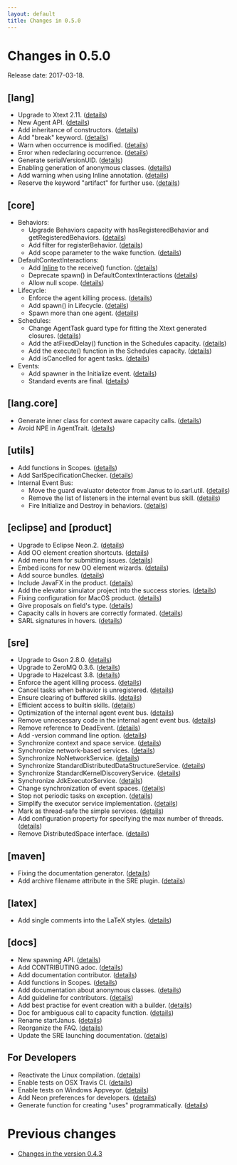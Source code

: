 ```yaml
---
layout: default
title: Changes in 0.5.0
---
```


# Changes in 0.5.0

Release date: 2017-03-18.

## [lang]
* Upgrade to Xtext 2.11. ([details](http://github.com/sarl/sarl/commit/ccb463cbcd6c22de7bd4aea93c4c7d4b0ae2ca97))
* New Agent API. ([details](http://github.com/sarl/sarl/commit/8a2153382583b9dc384b25957274f6839728b217))
* Add inheritance of constructors. ([details](http://github.com/sarl/sarl/commit/bf151c394acc8ea6bde93fac18d6ca24c05da523))
* Add "break" keyword. ([details](http://github.com/sarl/sarl/commit/e44121327d55a749da19e826cdb88b9752c26c71))
* Warn when occurrence is modified. ([details](http://github.com/sarl/sarl/commit/78421386abd0d9246400d8d076b5d2f644edd785))
* Error when redeclaring occurrence. ([details](http://github.com/sarl/sarl/commit/fb6210709a5e0315483d44d28638cdb6ef0182c4))
* Generate serialVersionUID. ([details](http://github.com/sarl/sarl/commit/9800ee73f2ffd6e027a9902028a0da9e536ef87e))
* Enabling generation of anonymous classes. ([details](http://github.com/sarl/sarl/commit/3ad6bedda74a6680085e3ebc12831975cca0ee3f))
* Add warning when using Inline annotation. ([details](http://github.com/sarl/sarl/commit/91781d604a77c53849ccfd592b51282819942fb3))
* Reserve the keyword "artifact" for further use. ([details](http://github.com/sarl/sarl/commit/cc7837045e59b9d41a21fe52c37e35531ae10828))

## [core]
* Behaviors:
  * Upgrade Behaviors capacity with hasRegisteredBehavior and getRegisteredBehaviors. ([details](http://github.com/sarl/sarl/commit/52c0e5a31b3fb780eaca9ef0d70eaf8e1f6e8ac8))
  * Add filter for registerBehavior. ([details](http://github.com/sarl/sarl/commit/9f1fb9110c05e1bb1e6a9eb8b72adb9d2dda1e60))
  * Add scope parameter to the wake function. ([details](http://github.com/sarl/sarl/commit/3e69bfb743ea504d784b3aba549705144a6b0957))
* DefaultContextInteractions:
  * Add [Inline](http://github.com/Inline) to the receive() function. ([details](http://github.com/sarl/sarl/commit/8f649b78c3c79cb65e3c2f9943ef5bc464a09d59))
  * Deprecate spawn() in DefaultContextInteractions ([details](http://github.com/sarl/sarl/commit/51461135b0c1a4758330bbc83ee01c2a69618aa1))
  * Allow null scope. ([details](http://github.com/sarl/sarl/commit/3f65b3283f8ee3508e98d70e9628f84997050da5))
* Lifecycle:
  * Enforce the agent killing process. ([details](http://github.com/sarl/sarl/commit/852d8c6622a84160731fb720c1f52a7966f4927f))
  * Add spawn() in Lifecycle. ([details](http://github.com/sarl/sarl/commit/50d3cf61ed43bb1aac2d191ea96e0fcc4163bba7))
  * Spawn more than one agent. ([details](http://github.com/sarl/sarl/commit/d110883fe11ea9555b6b822fd589ddcd83b50f6c))
* Schedules:
  * Change AgentTask guard type for fitting the Xtext generated closures. ([details](http://github.com/sarl/sarl/commit/447b6856f50e934222939183eb14fb8b0102c73b))
  * Add the atFixedDelay() function in the Schedules capacity. ([details](http://github.com/sarl/sarl/commit/b4cf839483886c1c1177ebe3fa99d0506fd00844))
  * Add the execute() function in the Schedules capacity. ([details](http://github.com/sarl/sarl/commit/1e6cf1ce2dec2e92f92b43aa6be90e4ad425b7b4))
  * Add isCancelled for agent tasks. ([details](http://github.com/sarl/sarl/commit/06471f0c2b3a43bca6323b443d81fde22555941b))
* Events:
  * Add spawner in the Initialize event. ([details](http://github.com/sarl/sarl/commit/79bd93c279fcbe6d5b022a124e62e8a7290887d1))
  * Standard events are final. ([details](http://github.com/sarl/sarl/commit/73ab01c851f5348ddf6d5e7e7296db89544cc46d))

## [lang.core]
* Generate inner class for context aware capacity calls. ([details](http://github.com/sarl/sarl/commit/5113a2d7bb0af450fec13e2faf7be5f78a99cbf4))
* Avoid NPE in AgentTrait. ([details](http://github.com/sarl/sarl/commit/06ec1112d7a73bde8ff764e3e89b76e389f35490))

## [utils]
* Add functions in Scopes. ([details](http://github.com/sarl/sarl/commit/7735eb517dbf753f5f2cdfe164791b7b9a6a7ac6))
* Add SarlSpecificationChecker. ([details](http://github.com/sarl/sarl/commit/c8860d589edec7928fb1dbdc103948599ab1b7ff))
* Internal Event Bus:
  * Move the guard evaluator detector from Janus to io.sarl.util. ([details](http://github.com/sarl/sarl/commit/7ed4b96dd514abca8b96b4db33e1b18b76aa24b4))
  * Remove the list of listeners in the internal event bus skill. ([details](http://github.com/sarl/sarl/commit/ccb5a508ebb9f95c90bd219fab96601c91272ad9))
  * Fire Initialize and Destroy in behaviors. ([details](http://github.com/sarl/sarl/commit/c10be5d84fff204a2686673db2bd9dee8048a510))

## [eclipse] and [product]
* Upgrade to Eclipse Neon.2. ([details](http://github.com/sarl/sarl/commit/8592c51779080d35607078e0451452e60eef4aaa))
* Add OO element creation shortcuts. ([details](http://github.com/sarl/sarl/commit/7cacbc75bea99a1202f7046b3c2900a15fba5f1b))
* Add menu item for submitting issues. ([details](http://github.com/sarl/sarl/commit/013d7ab3ab365c761b74e46e83598d81c5cc6cae))
* Embed icons for new OO element wizards. ([details](http://github.com/sarl/sarl/commit/9e81dae83b1df07d427d4b349b9d291573917d31))
* Add source bundles. ([details](http://github.com/sarl/sarl/commit/b6942a63d35236a7e336ad32229f794af2435bf1))
* Include JavaFX in the product. ([details](http://github.com/sarl/sarl/commit/f359bade1ea525b3d594e4b62c7d53d478436a0e))
* Add the elevator simulator project into the success stories. ([details](http://github.com/sarl/sarl/commit/e8f9b89dd6db6ae7c14c82f5e7952e1a4940c0f3))
* Fixing configuration for MacOS product. ([details](http://github.com/sarl/sarl/commit/844e90454e0125770e20be79055d4977881f8c2c))
* Give proposals on field's type. ([details](http://github.com/sarl/sarl/commit/a2f355ccfb47a57f8287f89ffc819a8d4cce82b8))
* Capacity calls in hovers are correctly formated. ([details](http://github.com/sarl/sarl/commit/dda575c233f5444a72990f89763b8a5362432a68))
* SARL signatures in hovers. ([details](http://github.com/sarl/sarl/commit/0ef28a7f54392532efbe8f8b744af7996a5f5743))

## [sre]
* Upgrade to Gson 2.8.0. ([details](http://github.com/sarl/sarl/commit/f71bbc647f315561a4c65ec5d82624f91ef5342d))
* Upgrade to ZeroMQ 0.3.6. ([details](http://github.com/sarl/sarl/commit/435a0b423019088ae6b3411df8bd19dfed559b06))
* Upgrade to Hazelcast 3.8. ([details](http://github.com/sarl/sarl/commit/041f6b143fa5bd9566f3f44d05accb276ab5d1c9))
* Enforce the agent killing process. ([details](http://github.com/sarl/sarl/commit/852d8c6622a84160731fb720c1f52a7966f4927f))
* Cancel tasks when behavior is unregistered. ([details](http://github.com/sarl/sarl/commit/b1d3fbe323fa43a73ca30fe42897276bb54765ec))
* Ensure clearing of buffered skills. ([details](http://github.com/sarl/sarl/commit/297e9f6b08164bf8bacc8ef7d9decc670638c160))
* Efficient access to builtin skills. ([details](http://github.com/sarl/sarl/commit/0044177873be7eeae1705f70da597bf71dbef07c))
* Optimization of the internal agent event bus. ([details](http://github.com/sarl/sarl/commit/d0f08524eead60fa6991ec65263b35b7779d9686))
* Remove unnecessary code in the internal agent event bus. ([details](http://github.com/sarl/sarl/commit/288607058be38e10f477254918ba3ea397507972))
* Remove reference to DeadEvent. ([details](http://github.com/sarl/sarl/commit/243a8382d9a467fc0e6f9fe649152ebefb874388))
* Add -version command line option. ([details](http://github.com/sarl/sarl/commit/37b5cbcfe6cb3afe25ee57f41eac5fd2495c61b4))
* Synchronize context and space service. ([details](http://github.com/sarl/sarl/commit/4162cb6de302d45dc9b1a05613734836ef701f03))
* Synchronize network-based services. ([details](http://github.com/sarl/sarl/commit/2b9ee34f67cb6776b1e170dda40735e67098b422))
* Synchronize NoNetworkService. ([details](http://github.com/sarl/sarl/commit/1b4e2c907d7a9a8b6f7b88ba6d3be98d1b47d6a5))
* Synchronize StandardDistributedDataStructureService. ([details](http://github.com/sarl/sarl/commit/419af3f4d1aa882c11732cfca894c75181080cf8))
* Synchronize StandardKernelDiscoveryService. ([details](http://github.com/sarl/sarl/commit/3dc7146ad2f8351ac5be7708ddf92a20636f094c))
* Synchronize JdkExecutorService. ([details](http://github.com/sarl/sarl/commit/76e9b585f0dac1a0dc7560b7a1b74bf209e110b7))
* Change synchronization of event spaces. ([details](http://github.com/sarl/sarl/commit/3c7648cf1372999cb28b49c6d4f02e6c5c61562d))
* Stop not periodic tasks on exception. ([details](http://github.com/sarl/sarl/commit/255cada06ef2ba86e71e6e6cad3f49f7b2c3f558))
* Simplify the executor service implementation. ([details](http://github.com/sarl/sarl/commit/363bb7a468023e2567f97abff4a558d2fd176f30))
* Mark as thread-safe the simple services. ([details](http://github.com/sarl/sarl/commit/fc591f1d0ec96d10fdfec0ab4a38185802254aa8))
* Add configuration property for specifying the max number of threads. ([details](http://github.com/sarl/sarl/commit/8df40a0f474ab3c1804b2c326cecb7271fe6f1fb))
* Remove DistributedSpace interface. ([details](http://github.com/sarl/sarl/commit/4b7d5fd6e327d6a2d406036337618a1da43cad0a))

## [maven]
* Fixing the documentation generator. ([details](http://github.com/sarl/sarl/commit/d047ef865ff8d9ecdf78feb0fd9e2c658da193e9))
* Add archive filename attribute in the SRE plugin. ([details](http://github.com/sarl/sarl/commit/557336d78b222b2ba644823505ec7a1ffc9f03f0))

## [latex]
* Add single comments into the LaTeX styles. ([details](http://github.com/sarl/sarl/commit/486fe198d30b68b64ea1fd4f21d631a2c9bdac6c))

## [docs]
* New spawning API. ([details](http://github.com/sarl/sarl/commit/76ff282fb8100dfd1596663ebaf6283316e0cb66))
* Add CONTRIBUTING.adoc. ([details](http://github.com/sarl/sarl/commit/59ee88f164cee39687d47324a3d5116ecc62cd34))
* Add documentation contributor. ([details](http://github.com/sarl/sarl/commit/96b6b3b6fe352dabb182b1c9db33770ecebd8f58))
* Add functions in Scopes. ([details](http://github.com/sarl/sarl/commit/78bd449d0d0994687905446f633f526797f8ac62))
* Add documentation about anonymous classes. ([details](http://github.com/sarl/sarl/commit/fa6418cd0a40f19802f2d9c2047fa3ca2d90e6fa))
* Add guideline for contributors. ([details](http://github.com/sarl/sarl/commit/70f3ac10ad6bc5a0ec429a4c977081354ba96b9e))
* Add best practise for event creation with a builder. ([details](http://github.com/sarl/sarl/commit/e70fb82a998ea97bfeeb7380248b38a859e6a8ff))
* Doc for ambiguous call to capacity function. ([details](http://github.com/sarl/sarl/commit/8af585088209afa86f4a9b15547eb585c697134b))
* Rename startJanus. ([details](http://github.com/sarl/sarl/commit/357b1fea690136c93e5d53b73bc867c9e89f4309))
* Reorganize the FAQ. ([details](http://github.com/sarl/sarl/commit/330def91d4b976dcaa55ed659a95d8e4b506f171))
* Update the SRE launching documentation. ([details](http://github.com/sarl/sarl/commit/d1dc228c6e8280c840477d68eced762747c0c680))

## For Developers
* Reactivate the Linux compilation. ([details](http://github.com/sarl/sarl/commit/85399c1eee25aeb020cb2befa20bde3399173f8c))
* Enable tests on OSX Travis CI. ([details](http://github.com/sarl/sarl/commit/405e2391a6c227dedb90d3c5a312a48c23042925))
* Enable tests on Windows Appveyor. ([details](http://github.com/sarl/sarl/commit/379ae009a438147cda3d7ec56589129fe23ba3a6))
* Add Neon preferences for developers. ([details](http://github.com/sarl/sarl/commit/f79355e804843efdcb653380c99342cec1819f8e))
* Generate function for creating "uses" programmatically. ([details](http://github.com/sarl/sarl/commit/7d29861d52f4f234a621a89e88f4a05a651b961b))

# Previous changes

* [Changes in the version 0.4.3](./changes_0.4.3.html)

